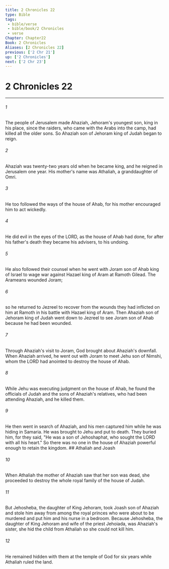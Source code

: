 ```yaml
---
title: 2 Chronicles 22
type: Bible
tags:
 - bible/verse
 - bible/book/2 Chronicles
 - verse
Chapter: Chapter22
Book: 2 Chronicles
Aliases: [2 Chronicles 22]
previous: ['2 Chr 21']
up: ['2 Chronicles']
next: ['2 Chr 23']
---
```

# 2 Chronicles 22

***


###### 1 
The people of Jerusalem made Ahaziah, Jehoram's youngest son, king in his place, since the raiders, who came with the Arabs into the camp, had killed all the older sons. So Ahaziah son of Jehoram king of Judah began to reign. 

###### 2 
Ahaziah was twenty-two years old when he became king, and he reigned in Jerusalem one year. His mother's name was Athaliah, a granddaughter of Omri. 

###### 3 
He too followed the ways of the house of Ahab, for his mother encouraged him to act wickedly. 

###### 4 
He did evil in the eyes of the LORD, as the house of Ahab had done, for after his father's death they became his advisers, to his undoing. 

###### 5 
He also followed their counsel when he went with Joram son of Ahab king of Israel to wage war against Hazael king of Aram at Ramoth Gilead. The Arameans wounded Joram; 

###### 6 
so he returned to Jezreel to recover from the wounds they had inflicted on him at Ramoth in his battle with Hazael king of Aram. Then Ahaziah son of Jehoram king of Judah went down to Jezreel to see Joram son of Ahab because he had been wounded. 

###### 7 
Through Ahaziah's visit to Joram, God brought about Ahaziah's downfall. When Ahaziah arrived, he went out with Joram to meet Jehu son of Nimshi, whom the LORD had anointed to destroy the house of Ahab. 

###### 8 
While Jehu was executing judgment on the house of Ahab, he found the officials of Judah and the sons of Ahaziah's relatives, who had been attending Ahaziah, and he killed them. 

###### 9 
He then went in search of Ahaziah, and his men captured him while he was hiding in Samaria. He was brought to Jehu and put to death. They buried him, for they said, "He was a son of Jehoshaphat, who sought the LORD with all his heart." So there was no one in the house of Ahaziah powerful enough to retain the kingdom. ## Athaliah and Joash 

###### 10 
When Athaliah the mother of Ahaziah saw that her son was dead, she proceeded to destroy the whole royal family of the house of Judah. 

###### 11 
But Jehosheba, the daughter of King Jehoram, took Joash son of Ahaziah and stole him away from among the royal princes who were about to be murdered and put him and his nurse in a bedroom. Because Jehosheba, the daughter of King Jehoram and wife of the priest Jehoiada, was Ahaziah's sister, she hid the child from Athaliah so she could not kill him. 

###### 12 
He remained hidden with them at the temple of God for six years while Athaliah ruled the land. 
